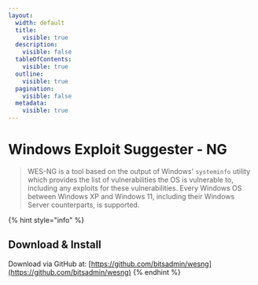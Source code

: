 ```yaml
---
layout:
  width: default
  title:
    visible: true
  description:
    visible: false
  tableOfContents:
    visible: true
  outline:
    visible: true
  pagination:
    visible: false
  metadata:
    visible: true
---
```


# Windows Exploit Suggester - NG

> WES-NG is a tool based on the output of Windows' `systeminfo` utility which provides the list of vulnerabilities the OS is vulnerable to, including any exploits for these vulnerabilities. Every Windows OS between Windows XP and Windows 11, including their Windows Server counterparts, is supported.

{% hint style="info" %}
## Download & Install

Download via GitHub at: [https://github.com/bitsadmin/wesng](https://github.com/bitsadmin/wesng)
{% endhint %}

